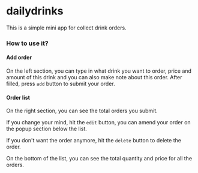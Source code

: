 # dailydrinks
This is a simple mini app for collect drink orders.

### How to use it?
#### Add order
On the left section, you can type in what drink you want to order, price and amount of this drink and you can also make note about this order.
After filled, press `add` button to submit your order.

#### Order list
On the right section, you can see the total orders you submit. 

If you change your mind, hit the `edit` button, you can amend your order on the popup section below the list.

If you don't want the order anymore, hit the `delete` button to delete the order.

On the bottom of the list, you can see the total quantity and price for all the orders.
